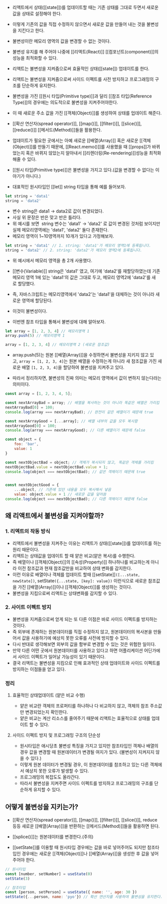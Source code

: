 - 리액트에서 상태([[state]])를 업데이트할 때는 기존 상태를 그대로 두면서 새로운 값을 상태로 설정해야 한다.
- 이렇게 기존의 값을 직접 수정하지 않으면서 새로운 값을 만들어 내는 것을 불변성을 지킨다고 한다.

- 불변성이란 메모리 영역의 값을 변경할 수 없는 것이다.
- 불변성 유지를 해 주어야 나중에 [[리액트(React)]] [[컴포넌트(component)]]의 성능을 최적화할 수 있다.

- 리액트는 불변성을 지켜줌으로써 효율적인 상태([[state]]) 업데이트를 한다.
- 리액트는 불변성을 지켜줌으로써 사이드 이펙트를 사전 방지하고 프로그래밍의 구조를 단순하게 유지한다.

- 불변성을 가진 [[원시 타입(Primitive type)]]과 달리 [[참조 타입(Reference Type)]]의 경우에는 의도적으로 불변성을 지켜주어야한다. 

- 이 때 새로운 주소 값을 가진 [[객체(Object)]]를 생성하여 상태를 업데이트 해준다.
- [[확산 연산자(spread operator)]], [[map()]], [[filter()]], [[slice()]], [[reduce()]] [[메서드(Method)]]들을 활용한다.

- 업데이트가 필요한 곳에서는 아예 새로운 [[배열(Array)]] 혹은 새로운 [[객체(Object)]]를 만들기 때문에, [[React.memo()]]를 사용했을 때 [[props]]가 바뀌었는지 혹은 바뀌지 않았는지 알아내서 [[리렌더링(Re-rendering)]]성능을 최적화해줄 수 있다.

- [[원시 타입(Primitive type)]]은 불변성을 가지고 있다.(값을 변경할 수 없다는 이야기가 아니다.)
- 대표적인 원시타입인 [[let]] string 타입을 통해 예를 들어보자.

```javascript
let string = 'data1' 
string = 'data2'
```

- 변수 string은 data1 -> data2로 값이 변경되었다.
- 사실 위 문장은 반은 맞고 반은 틀리다.
- 위 예시를 보면  string 변수는 'data1' → 'data2' 로 값이 변경된 것처럼 보이지만 실제 메모리영역에는 'data1', 'data2' 둘다 존재한다.
- 메모리 영역이 1~10영역까지 10개가 있다고 가정해보자.

```javascript
let string = 'data1' // 1. string: 'data1'가 메모리 영역1에 등록됩니다. 
string = 'data2' // 2. string: 'data2'가 메모리 영역2에 등록됩니다.
```

- 위 예시에서 메모리 영역을 총 2개 사용했다.
- [[변수(Variable)]] string은 'data1' 였고, 여기에 'data2'를 재할당하였는데 기존 메모리 영역 1에 있는 'data1'의 값은 그대로 두고, 메모리 영역2에 'data2'를 새로 할당했다.
- 즉, 자바스크립트는 메모리영역에서 'data2'는 'data1'을 대체하는 것이 아니라 새로운 영역에 할당된다.
- 이것이 불변성이다.

- 이번엔 참조 타입을 통해서 불변성에 대해 알아보자.

```javascript
let array = [1, 2, 3, 4] // 메모리영역 1
array.push(5) // 메모리영역 1 

array = [1, 2, 3, 4] // 메모리영역 2 (새로운 참조값)
```

- array.push(5)는 원본 [[배열(Array)]]을 수정하면서 불변성을 지키지 않고 있고, `array = [1, 2, 3, 4]`는 원본 배열을 수정하는게 아니라 새 참조값을 가진 새로운 배열 `[1, 2, 3, 4]`을 할당하여 불변성을 지켜주고 있다.

- 따라서 정리하자면, 불변성의 진짜 의미는 메모리 영역에서 값이 변하지 않는다라는 의미이다.

```jsx
const array = [1, 2, 3, 4, 5];

const nextArrayBad = array; // 배열을 복사하는 것이 아니라 똑같은 배열은 가리킴
nextArrayBad[0] = 100;
console.log(array === nextArrayBad); // 완전이 같은 배열이기 때문에 true

const nextArrayGood = [...array]; // 배열 내부의 값을 모두 복사함
nextArrayGood[0] = 100;
console.log(array === nextArrayGood); // 다른 배열이기 때문에 false

const object = {
	foo: 'bar',
	value: 1
}

const nextObjectBad = object; // 객체가 복사되지 않고, 똑같은 객체를 가리킴
nextObjectBad.value = nextObjectBad.value + 1;
console.log(object === nextObjectBad); // 같은 객체이기 때문에 true


const nextObjectGood = {
	...object, // 기존에 있던 내용을 모두 복사해서 넣음
	value: object.value + 1 // 새로운 값을 덮어씀
console.log(object === nextObjectBad); // 다른 객체이기 때문에 false
```

## 왜 리액트에서 불변성을 지켜야할까?

### 1. 리엑트의 작동 방식
- 리액트에서 불변성을 지켜주는 이유는 리액트가 상태([[state]])를 업데이트를 하는 원리 때문이다.
- 리액트는 상태값을 업데이트 할 때 얕은 비교(얕은 복사)를 수행한다. 
- 즉 배열이나 [[객체(Object)]]의 [[속성(Property)]] 하나하나를 비교하는게 아니라 이전 참조값과 현재 참조값만을 비교하여 상태 변화를 감지한다. 
- 이런 이유로 배열이나 객체를 업데이트 할때 [[setState]]`([...state, newState])`, setState`({...state, [key]: value})` 이런식으로 새로운 참조값을 가진 [[배열(Array)]]이나 [[객체(Object)]]를 생성하는 것이다.
- 불변성을 지킴으로써 리액트는 상태변화를 감지할 수 있다.

### 2. 사이트 이펙트 방지
- 불변성을 지켜줌으로써 얻게 되는 또 다른 이점은 바로 사이드 이펙트를 방지하는 것이다. 
- 즉 외부에 존재하는 원본데이터를 직접 수정하지 않고, 원본데이터의 복사본을 만들어서 값을 사용하기에 예상치 못한 오류를 사전에 방지할 수 있다.
- 다시 반대로 생각해보면 외부의 값을 함부로 변경할 수 있는 것은 위험한 일이다.
- 만약 다른 어떤 곳에서 원본데이터를 사용하고 있다고 하면 어플리케이션 어딘가에서 사이드 이펙트가 일어날 가능성이 있기 때문이다. 
- 결국 리액트는 불변성을 지킴으로 인해 효과적인 상태 업데이트와 사이드 이펙트를 방지하는 이점들을 얻고 있다.

### 정리

1. 효율적인 상태업데이트 (얕은 비교 수행)
	- 얕은 비교란 객체의 프로퍼티를 하나하나 다 비교하지 않고, 객체의 참조 주소값만 변경되었는지 확인한다.
	- 얕은 비교는 계산 리소스를 줄여주기 때문에 리액트는 효율적으로 상태를 업데이트 할 수 있다.

2. 사이드 이펙트 방지 및 프로그래밍 구조의 단순성
	- 원시타입은 애시당초 불변성 특징을 가지고 있지만 참조타입인 객체나 배열의 경우 값을 변경할 때 원본데이터가 변경될 여지가 있다. (불변성이 지켜지지 않을 수 있다.)
	- 이렇게 원본 데이터가 변경될 경우, 이 원본데이터를 참조하고 있는 다른 객체에서 예상치 못한 오류가 발생할 수 있다. 
	- 프로그래밍의 복잡도도 올라간다.
	- 따라서 불변성을 지켜주면 사이드 이펙트를 방지하고 프로그래밍의 구조를 단순하게 유지할 수 있다.

## 어떻게 불변성을 지키는가?

- [[확산 연산자(spread operator)]], [[map()]], [[filter()]], [[slice()]], reduce 등등 새로운 [[배열(Array)]]을 반환하는 [[메서드(Method)]]들을 활용하면 된다.
* [[splice()]]는 원본데이터를 변경한다.(주의)

- [[setState]]를 이용할 때 원시타입 경우에는 값을 바로 넣어주어도 되지만 참조타입인 경우에는 새로운 [[객체(Object)]]나 [[배열(Array)]]을 생성한 후 값을 넣어주어야 한다.

```javascript
// 원시타입
const [number, setNumber] = useState(0)
setState(3)

// 참조타입
const [person, setPerson] = useState({ name: '', age: 30 })
setState({...person, name: 'pyo'}) // 확산 연산자를 사용하여 불변성을 유지한다.
```




